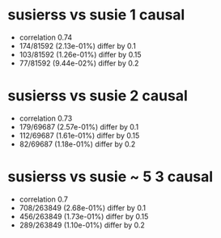 # susierss vs susie  1 causal

- correlation 0.74
- 174/81592 (2.13e-01%) differ by 0.1
- 103/81592 (1.26e-01%) differ by 0.15
- 77/81592 (9.44e-02%) differ by 0.2


# susierss vs susie  2 causal

- correlation 0.73
- 179/69687 (2.57e-01%) differ by 0.1
- 112/69687 (1.61e-01%) differ by 0.15
- 82/69687 (1.18e-01%) differ by 0.2


# susierss vs susie  ~ 5 3 causal

- correlation 0.7
- 708/263849 (2.68e-01%) differ by 0.1
- 456/263849 (1.73e-01%) differ by 0.15
- 289/263849 (1.10e-01%) differ by 0.2


